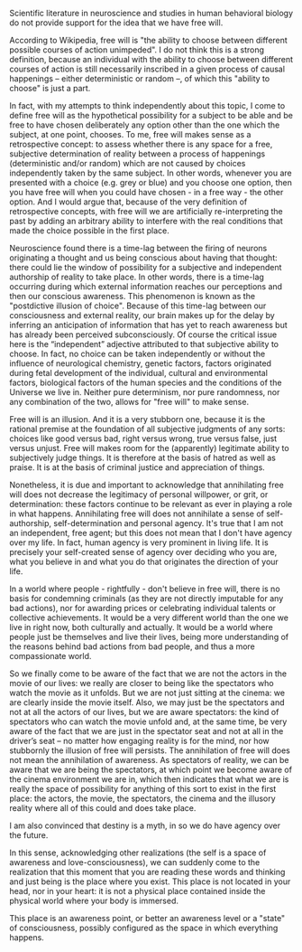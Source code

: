 Scientific literature in neuroscience and studies in human behavioral biology do not provide support for the idea that we have free will.

According to Wikipedia, free will is "the ability to choose between different possible courses of action unimpeded".
I do not think this is a strong definition, because an individual with the ability to choose between different courses of action is still necessarily inscribed in a given process of causal happenings – either deterministic or random –, of which this "ability to choose" is just a part.

In fact, with my attempts to think independently about this topic, I come to define free will as the hypothetical possibility for a subject to be able and be free to have chosen deliberately any option other than the one which the subject, at one point, chooses.
To me, free will makes sense as a retrospective concept: to assess whether there is any space for a free, subjective determination of reality between a process of happenings (deterministic and/or random) which are not caused by choices independently taken by the same subject.
In other words, whenever you are presented with a choice (e.g. grey or blue) and you choose one option, then you have free will when you could have chosen - in a free way - the other option.
And I would argue that, because of the very definition of retrospective concepts, with free will we are artificially re-interpreting the past by adding an arbitrary ability to interfere with the real conditions that made the choice possible in the first place.

Neuroscience found there is a time-lag between the firing of neurons originating a thought and us being conscious about having that thought: there could lie the window of possibility for a subjective  and independent authorship of reality to take place.
In other words, there is a time-lag occurring during which external information reaches our perceptions and then our conscious awareness.
This phenomenon is known as the "postdictive illusion of choice".
Because of this time-lag between our consciousness and external reality, our brain makes up for the delay by inferring an anticipation of information that has yet to reach awareness but has already been perceived subconsciously.
Of course the critical issue here is the “independent” adjective attributed to that subjective ability to choose.
In fact, no choice can be taken independently or without the influence of neurological chemistry, genetic factors, factors originated during fetal development of the individual, cultural and environmental factors, biological factors of the human species and the conditions of the Universe we live in.
Neither pure determinism, nor pure randomness, nor any combination of the two, allows for "free will" to make sense.

Free will is an illusion. And it is a very stubborn one, because it is the rational premise at the foundation of all subjective judgments of any sorts: choices like good versus bad, right versus wrong, true versus false, just versus unjust.
Free will makes room for the (apparently) legitimate ability to subjectively judge things.
It is therefore at the basis of hatred as well as praise.
It is at the basis of criminal justice and appreciation of things.

Nonetheless, it is due and important to acknowledge that annihilating free will does not decrease the legitimacy of personal willpower, or grit, or determination: these factors continue to be relevant as ever in playing a role in what happens.
Annihilating free will does not annihilate a sense of self-authorship, self-determination and personal agency.
It's true that I am not an independent, free agent; but this does not mean that I don't have agency over my life.
In fact, human agency is very prominent in living life.
It is precisely your self-created sense of agency over deciding who you are, what you believe in and what you do that originates the direction of your life.

In a world where people - rightfully - don't believe in free will, there is no basis for condemning criminals (as they are not directly imputable for any bad actions), nor for awarding prices or celebrating individual talents or collective achievements.
It would be a very different world than the one we live in right now, both culturally and actually. It would be a world where people just be themselves and live their lives, being more understanding of the reasons behind bad actions from bad people, and thus a more compassionate world.

So we finally come to be aware of the fact that we are not the actors in the movie of our lives: we really are closer to being like the spectators who watch the movie as it unfolds.
But we are not just sitting at the cinema: we are clearly inside the movie itself.
Also, we may just be the spectators and not at all the actors of our lives, but we are aware spectators: the kind of spectators who can watch the movie unfold and, at the same time, be very aware of the fact that we are just in the spectator seat and not at all in the driver’s seat – no matter how engaging reality is for the mind, nor how stubbornly the illusion of free will persists.
The annihilation of free will does not mean the annihilation of awareness.
As spectators of reality, we can be aware that we are being the spectators, at which point we become aware of the cinema environment we are in, which then indicates that what we are is really the space of possibility for anything of this sort to exist in the first place: the actors, the movie, the spectators, the cinema and the illusory reality where all of this could and does take place.

I am also convinced that destiny is a myth, in so we do have agency over the future.

In this sense, acknowledging other realizations (the self is a space of awareness and love-consciousness), we can suddenly come to the realization that this moment that you are reading these words and thinking and just being is the place where you exist.
This place is not located in your head, nor in your heart: it is not a physical place contained inside the physical world where your body is immersed.

This place is an awareness point, or better an awareness level or a "state" of consciousness, possibly configured as the space in which everything happens.
